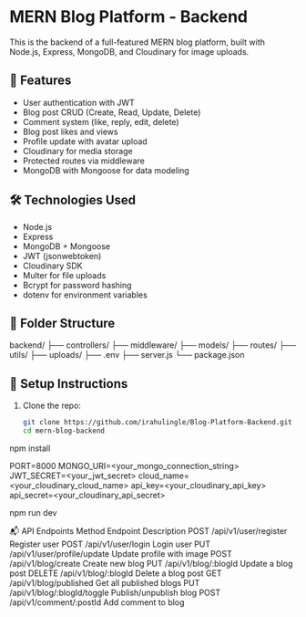 # MERN Blog Platform - Backend

This is the backend of a full-featured MERN blog platform, built with Node.js, Express, MongoDB, and Cloudinary for image uploads.

## 🚀 Features

- User authentication with JWT
- Blog post CRUD (Create, Read, Update, Delete)
- Comment system (like, reply, edit, delete)
- Blog post likes and views
- Profile update with avatar upload
- Cloudinary for media storage
- Protected routes via middleware
- MongoDB with Mongoose for data modeling

## 🛠️ Technologies Used

- Node.js
- Express
- MongoDB + Mongoose
- JWT (jsonwebtoken)
- Cloudinary SDK
- Multer for file uploads
- Bcrypt for password hashing
- dotenv for environment variables

## 📁 Folder Structure

backend/
├── controllers/
├── middleware/
├── models/
├── routes/
├── utils/
├── uploads/
├── .env
├── server.js
└── package.json


## 🧪 Setup Instructions

1. Clone the repo:
   ```bash
   git clone https://github.com/irahulingle/Blog-Platform-Backend.git
   cd mern-blog-backend

npm install

PORT=8000
MONGO_URI=<your_mongo_connection_string>
JWT_SECRET=<your_jwt_secret>
cloud_name=<your_cloudinary_cloud_name>
api_key=<your_cloudinary_api_key>
api_secret=<your_cloudinary_api_secret>

npm run dev

📬 API Endpoints
Method	Endpoint	Description
POST	/api/v1/user/register	Register user
POST	/api/v1/user/login	Login user
PUT	/api/v1/user/profile/update	Update profile with image
POST	/api/v1/blog/create	Create new blog
PUT	/api/v1/blog/:blogId	Update a blog post
DELETE	/api/v1/blog/:blogId	Delete a blog post
GET	/api/v1/blog/published	Get all published blogs
PUT	/api/v1/blog/:blogId/toggle	Publish/unpublish blog
POST	/api/v1/comment/:postId	Add comment to blog

